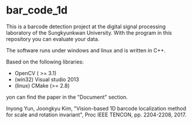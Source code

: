 # bar_code_1d

This is a barcode detection project at the digital signal processing laboratory of the Sungkyunkwan University. With the program in this repository you can evaluate your data. 

The software runs under windows and linux and is written in C++.

Based on the following libraries:
* OpenCV ( >= 3.1)
* (win32) Visual studio 2013
* (linux) CMake (>= 2.8)

yon can find the paper in the "Document" section.

Inyong Yun, Joongkyu Kim, "Vision-based 1D barcode localization method for scale and rotation invariant", Proc IEEE TENCON, pp. 2204-2208, 2017.
